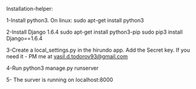 Installation-helper:

1-Install python3.
On linux:
sudo apt-get install python3

2-Install Django 1.6.4
sudo apt-get install python3-pip
sudo pip3 install Django==1.6.4

3-Create a local_settings.py in the hirundo app. Add the Secret key.
If you need it - PM me at vasil.d.todorov93@gmail.com

4-Run python3 manage.py runserver

5- The surver is running on localhost:8000
